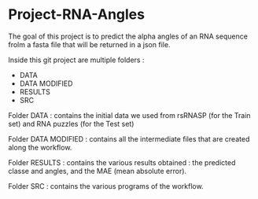 # Project-RNA-Angles

The goal of this project is to predict the alpha angles of an RNA sequence frolm a fasta file that will be returned in a json file.

Inside this git project are multiple folders :
- DATA
- DATA MODIFIED
- RESULTS
- SRC

Folder DATA : 
contains the initial data we used from rsRNASP (for the Train set) and RNA puzzles (for the Test set)

Folder DATA MODIFIED :
contains all the intermediate files that are created along the workflow.

Folder RESULTS :
contains the various results obtained : the predicted classe and angles, and the MAE (mean absolute error).

Folder SRC :
contains the various programs of the workflow.
